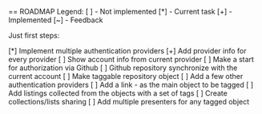 == ROADMAP
Legend:
  [ ] - Not implemented
  [*] - Current task
  [+] - Implemented
  [~] - Feedback

Just first steps:

[*] Implement multiple authentication providers
  [+] Add provider info for every provider
  [ ] Show account info from current provider
  [ ] Make a start for authorization via Github
[ ] Github repository synchronize with the current account
[ ] Make taggable repository object
[ ] Add a few other authentication providers
[ ] Add a link - as the main object to be tagged
[ ] Add listings collected from the objects with a set of tags
[ ] Create collections/lists sharing
[ ] Add multiple presenters for any tagged object
